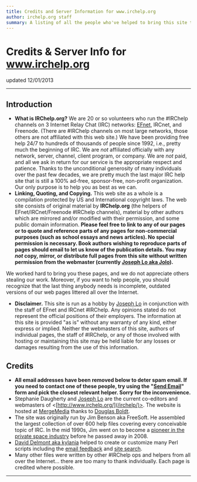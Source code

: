 ```yaml
---
title: Credits and Server Information for www.irchelp.org
author: irchelp.org staff
summary: A listing of all the people who've helped to bring this site to you over the years.
---
```


# Credits & Server Info for www.irchelp.org

updated 12/01/2013

* * *

## Introduction

  * **What is IRChelp.org?** We are 20 or so volunteers who run the #IRChelp channels on 3 Internet Relay Chat (IRC) networks: [EFnet](http://www.efnet.org), IRCnet, and Freenode. (There are #IRChelp channels on most large networks, those others are not affiliated with this web site.) We have been providing free help 24/7 to hundreds of thousands of people since 1992, i.e., pretty much the beginning of IRC. We are _not_ affiliated officially with any network, server, channel, client program, or company. We are _not_ paid, and all we ask in return for our service is the appropriate respect and patience. Thanks to the unconditional generosity of many individuals over the past few decades, we are pretty much the last major IRC help site that is still a 100% ad-free, sponsor-free, non-profit organization. Our only purpose is to help you as best as we can. 
  * **Linking, Quoting, and Copying.** This web site as a whole is a compilation protected by US and International copyright laws. The web site consists of original material by **IRChelp.org** (the helpers of EFnet/IRCnet/Freenode #IRChelp channels), material by other authors which are mirrored and/or modified with their permission, and some public domain information. **Please feel free to link to any of our pages or to quote and reference parts of any pages for non-commercial purposes (such as school essays and news articles). No special permission is necessary. Book authors wishing to reproduce parts of pages should email to let us know of the publication details. You may _not_ copy, mirror, or distribute full pages from this site without written permission from the webmaster (currently [Joseph Lo aka Jolo](http://railabs.duhs.duke.edu/~jyl/)).**

We worked hard to bring you these pages, and we do not appreciate others
stealing our work. Moreover, if you want to help people, you should recognize
that the last thing anybody needs is incomplete, outdated versions of our web
pages littered all over the Internet.

  * **Disclaimer.** This site is run as a hobby by  [Joseph Lo](http://railabs.duhs.duke.edu/~jyl/) in conjunction with the staff of EFnet and IRCnet #IRChelp. Any opinions stated do not represent the official positions of their employers. The information at this site is provided "as is" without any warranty of any kind, either express or implied. Neither the webmasters of this site, authors of individual pages, the staff of #IRChelp, or any of those involved with hosting or maintaining this site may be held liable for any losses or damages resulting from the use of this information.

## Credits

  * **All email addresses have been removed below to deter spam email. If you need to contact one of these people, try using the "[Send Email](/irchelp/mail.cgi)" form and pick the closest relevant helper. Sorry for the inconvenience.**
  * Stephanie Daugherty and [Joseph Lo](http://railabs.duhs.duke.edu/~jyl/) are the current co-editors and webmasters of <[http://www.irchelp.org/](/irchelp/)>. The website is hosted at [MergeMedia](http://mergemedia.com/) thanks to [Douglas Boldt](http://boldt.us/). 
  * The site was originally run by Jim Benson aka FreeSoft. He assembled the largest collection of over 600 help files covering every conceivable topic of IRC. In the mid 1990s, Jim went on to become a [pioneer in the private space industry](http://en.wikipedia.org/wiki/James_Benson) before he passed away in 2008.
  * [David Delmont aka kylania](http://www.radiks.net/kylania/) helped to create or customize many Perl scripts including the [email feedback](/irchelp/mail.cgi) and [site search](/irchelp/search_engine.cgi). 
  * Many other files were written by other #IRChelp ops and helpers from all over the Internet... there are too many to thank individually. Each page is credited where possible. 

* * *



